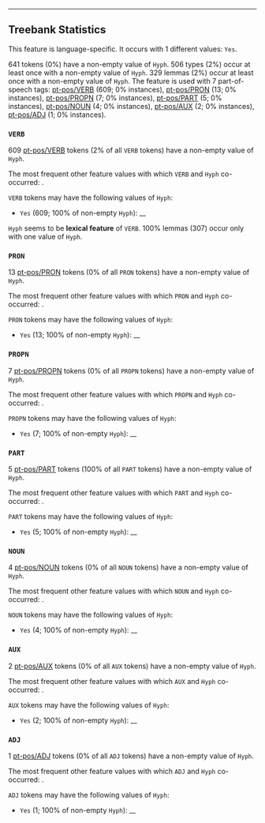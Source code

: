 

--------------------------------------------------------------------------------

## Treebank Statistics

This feature is language-specific.
It occurs with 1 different values: `Yes`.

641 tokens (0%) have a non-empty value of `Hyph`.
506 types (2%) occur at least once with a non-empty value of `Hyph`.
329 lemmas (2%) occur at least once with a non-empty value of `Hyph`.
The feature is used with 7 part-of-speech tags: [pt-pos/VERB]() (609; 0% instances), [pt-pos/PRON]() (13; 0% instances), [pt-pos/PROPN]() (7; 0% instances), [pt-pos/PART]() (5; 0% instances), [pt-pos/NOUN]() (4; 0% instances), [pt-pos/AUX]() (2; 0% instances), [pt-pos/ADJ]() (1; 0% instances).

### `VERB`

609 [pt-pos/VERB]() tokens (2% of all `VERB` tokens) have a non-empty value of `Hyph`.

The most frequent other feature values with which `VERB` and `Hyph` co-occurred: .

`VERB` tokens may have the following values of `Hyph`:

* `Yes` (609; 100% of non-empty `Hyph`): __

`Hyph` seems to be **lexical feature** of `VERB`. 100% lemmas (307) occur only with one value of `Hyph`.

### `PRON`

13 [pt-pos/PRON]() tokens (0% of all `PRON` tokens) have a non-empty value of `Hyph`.

The most frequent other feature values with which `PRON` and `Hyph` co-occurred: .

`PRON` tokens may have the following values of `Hyph`:

* `Yes` (13; 100% of non-empty `Hyph`): __

### `PROPN`

7 [pt-pos/PROPN]() tokens (0% of all `PROPN` tokens) have a non-empty value of `Hyph`.

The most frequent other feature values with which `PROPN` and `Hyph` co-occurred: .

`PROPN` tokens may have the following values of `Hyph`:

* `Yes` (7; 100% of non-empty `Hyph`): __

### `PART`

5 [pt-pos/PART]() tokens (100% of all `PART` tokens) have a non-empty value of `Hyph`.

The most frequent other feature values with which `PART` and `Hyph` co-occurred: .

`PART` tokens may have the following values of `Hyph`:

* `Yes` (5; 100% of non-empty `Hyph`): __

### `NOUN`

4 [pt-pos/NOUN]() tokens (0% of all `NOUN` tokens) have a non-empty value of `Hyph`.

The most frequent other feature values with which `NOUN` and `Hyph` co-occurred: .

`NOUN` tokens may have the following values of `Hyph`:

* `Yes` (4; 100% of non-empty `Hyph`): __

### `AUX`

2 [pt-pos/AUX]() tokens (0% of all `AUX` tokens) have a non-empty value of `Hyph`.

The most frequent other feature values with which `AUX` and `Hyph` co-occurred: .

`AUX` tokens may have the following values of `Hyph`:

* `Yes` (2; 100% of non-empty `Hyph`): __

### `ADJ`

1 [pt-pos/ADJ]() tokens (0% of all `ADJ` tokens) have a non-empty value of `Hyph`.

The most frequent other feature values with which `ADJ` and `Hyph` co-occurred: .

`ADJ` tokens may have the following values of `Hyph`:

* `Yes` (1; 100% of non-empty `Hyph`): __

